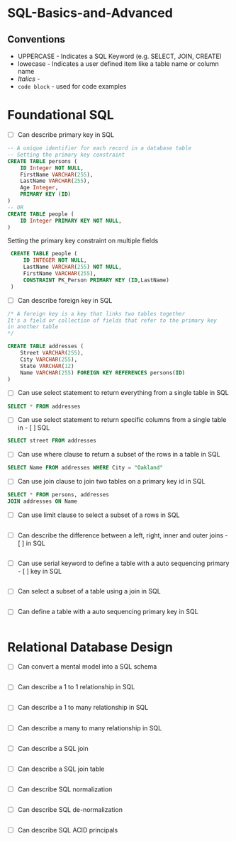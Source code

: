 # SQL-Basics-and-Advanced
## Conventions
- UPPERCASE - Indicates a SQL Keyword (e.g. SELECT, JOIN, CREATE)
- lowecase - Indicates a user defined item like a table name or column name
- _Italics_ - 
- ```code block``` - used for code examples
# Foundational SQL
- [ ] Can describe primary key in SQL
```sql
-- A unique identifier for each record in a database table
-- Setting the primary key constraint
CREATE TABLE persons (
	ID Integer NOT NULL,
	FirstName VARCHAR(255),
	LastName VARCHAR(255),
	Age Integer, 
	PRIMARY KEY (ID)
)
-- OR 
CREATE TABLE people (
	ID Integer PRIMARY KEY NOT NULL,
)
```
Setting the primary key constraint on multiple fields
```sql
 CREATE TABLE people (
	 ID INTEGER NOT NULL,
	 LastName VARCHAR(255) NOT NULL,
	 FirstName VARCHAR(255),
	 CONSTRAINT PK_Person PRIMARY KEY (ID,LastName)
 )
```
- [ ] Can describe foreign key in SQL
```sql
/* A foreign key is a key that links two tables together
It's a field or collection of fields that refer to the primary key 
in another table
*/

CREATE TABLE addresses (
	Street VARCHAR(255),
	City VARCHAR(255),
	State VARCHAR(12)
	Name VARCHAR(255) FOREIGN KEY REFERENCES persons(ID)
)

```
- [ ] Can use select statement to return everything from a single table in SQL
```sql
SELECT * FROM addresses
```
- [ ] Can use select statement to return specific columns from a single table in - [ ] SQL
```sql
SELECT street FROM addresses
```
- [ ] Can use where clause to return a subset of the rows in a table in SQL
```sql
SELECT Name FROM addresses WHERE City = "Oakland"
```
- [ ] Can use join clause to join two tables on a primary key id in SQL
```sql
SELECT * FROM persons, addresses
JOIN addresses ON Name
```
- [ ] Can use limit clause to select a subset of a rows in SQL
```sql

```
- [ ] Can describe the difference between a left, right, inner and outer joins - [ ] in SQL
```sql

```
- [ ] Can use serial keyword to define a table with a auto sequencing primary - [ ] key in SQL
```sql

```
- [ ] Can select a subset of a table using a join in SQL
```sql

```
- [ ] Can define a table with a auto sequencing primary key in SQL
```sql

```
# Relational Database Design
- [ ] Can convert a mental model into a SQL schema
```sql

```
- [ ] Can describe a 1 to 1 relationship in SQL
```sql

```
- [ ] Can describe a 1 to many relationship in SQL
```sql

```
- [ ] Can describe a many to many relationship in SQL
```sql

```
- [ ] Can describe a SQL join
```sql

```
- [ ] Can describe a SQL join table
```sql

```
- [ ] Can describe SQL normalization
```sql

```
- [ ] Can describe SQL de-normalization
```sql

```
- [ ] Can describe SQL ACID principals
```sql

```
